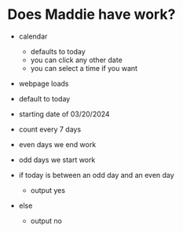 # Does Maddie have work?
- calendar
  - defaults to today
  - you can click any other date
  - you can select a time if you want
 
- webpage loads
- default to today
- starting date of 03/20/2024
- count every 7 days
- even days we end work
- odd days we start work
- if today is between an odd day and an even day
  - output yes
- else
  - output no
